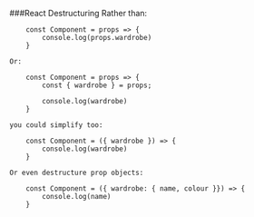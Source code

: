 ###React Destructuring
    Rather than:

        const Component = props => {
            console.log(props.wardrobe)
        }

    Or:

        const Component = props => {
            const { wardrobe } = props; 

            console.log(wardrobe)
        }

    you could simplify too:

        const Component = ({ wardrobe }) => {
            console.log(wardrobe)
        }

    Or even destructure prop objects:

        const Component = ({ wardrobe: { name, colour }}) => {
            console.log(name)
        }